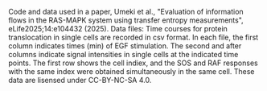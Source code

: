 Code and data used in a paper, Umeki et al., "Evaluation of information flows in the RAS-MAPK system using transfer entropy measurements", 
eLife2025;14:e104432 (2025).
Data files:
Time courses for protein translocation in single cells are recorded in csv format. In each file, the first column indicates times (min) of
EGF stimulation. The second and after columns indicate signal intensities in single cells at the indicated time points. The first row shows
the cell indiex, and the SOS and RAF responses with the same index were obtained simultaneously in the same cell.
These data are lisensed under CC-BY-NC-SA 4.0.
